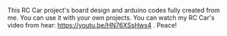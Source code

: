 This RC Car project's board design and arduino codes fully created from me. You can use it with your own projects. You can watch my 
RC Car's video from hear: https://youtu.be/HN76XSsHws4 . Peace!
